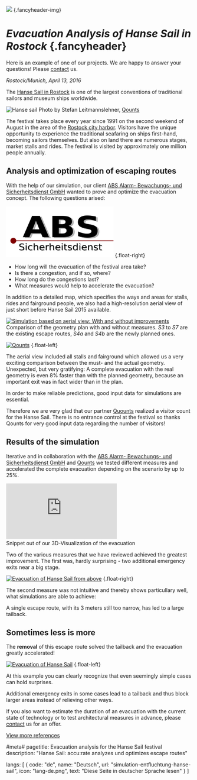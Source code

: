 ![](/img/accurate-bild-3.jpg) {.fancyheader-img}
# *Evacuation Analysis of Hanse Sail in Rostock* {.fancyheader}

Here is an example of one of our projects. We are happy to answer your questions! Please [contact](kontakt) us.

*Rostock/Munich, April 13, 2016*

The [Hanse Sail in Rostock](http://www.hansesail.com/) is one of the largest conventions of traditional sailors and museum ships worldwide. 

![Hanse sail](img/referenzen/hanse-sail-zaehlwert-dsc_0656.jpg)
Photo by Stefan Leitmannslehner, [Qounts](http://www.qounts.com/)

The festival takes place every year since 1991 on the second weekend of August in the area of the [Rostock city harbor](https://de.wikipedia.org/wiki/Rostocker_Stadthafen).
Visitors have the unique opportunity to experience the traditional seafaring on ships first-hand, becoming sailors themselves. But also on land there are numerous stages, market stalls and rides. The festival is visited by approximately one million people annually.


## Analysis and optimization of escaping routes

With the help of our simulation, our client [ABS Alarm- Bewachungs- und Sicherheitsdienst GmbH](http://www.abs-sicherheitsdienst.de/) wanted to prove and optimize the evacuation concept. The following questions arised:

[![ABS Sicherheitsdienst Logo](img/associates/abs-sicherheitsdienst-large.png)](http://www.abs-sicherheitsdienst.de/ "ABS Sicherheitsdienst GmbH") {.float-right}

* How long will the evacuation of the festival area take?
* Is there a congestion, and if so, where?
* How long do the congestions last?
* What measures would help to accelerate the evacuation?

In addition to a detailed map, which specifies the ways and areas for stalls, rides and fairground people, we also had a high-resolution aerial view of just short before Hanse Sail 2015 available.

[![Simulation based on aerial view: With and without improvements](/img/referenzen/hanse-istgeo-plangeo.png "Simulation based on aerial view: With and without  improvements")](/img/referenzen/hanse-istgeo-plangeo.png)
Comparison of the geometry plan with and without measures. *S3* to *S7* are the existing escape routes, *S4a* and *S4b* are the newly planned ones.

[![Qounts](img/associates/qounts.png)](http://www.qounts.com/ "Qounts") {.float-left}

The aerial view included all stalls and fairground which allowed us a very exciting comparison between the must- and the actual geometry.
Unexpected, but very gratifying: A complete evacuation with the real geometry is even 8% faster than with the planned geometry, because an important exit was in fact wider than in the plan. 

In order to make reliable predictions, good input data for simulations are essential.

Therefore we are very glad that our partner [Quounts](http://www.qounts.com/) realized a visitor count for the Hanse Sail. There is no entrance control at the festival so thanks Qounts for very good input data regarding the number of visitors!

## Results of the simulation

Iterative and in collaboration with the [ABS Alarm- Bewachungs- und Sicherheitsdienst GmbH](http://www.abs-sicherheitsdienst.de/) and [Qounts](http://www.qounts.com/) we tested different measures and accelerated the complete evacuation depending on the scenario by up to 25%.

<div class='embed-container'><iframe src='https://www.youtube.com/embed/W3RPBQW_CXc?rel=0' frameborder='0' allowfullscreen></iframe></div>
Snippet out of our 3D-Visualization of the evacuation

Two of the various measures that we have reviewed achieved the greatest improvement. The first was, hardly surprising - two additional emergency exits near a big stage.

[![Evacuation of Hanse Sail from above](/img/referenzen/hanse-schief-oben.jpg)](/img/referenzen/hanse-schief-oben.jpg) {.float-right}

The second measure was not intuitive and thereby shows particullary well, what simulations are able to achieve:

A single escape route, with its 3 meters still too narrow, has led to a large tailback.

## Sometimes less is more

The **removal** of this escape route solved the tailback and the evacuation greatly accelerated!

[![Evacuation of Hanse Sail](/img/referenzen/hanse-30grad.jpg)](/img/referenzen/hanse-30grad.jpg) {.float-left}

At this example you can clearly recognize that even seemingly simple cases can hold surprises.

Additional emergency exits in some cases lead to a tailback and thus block larger areas instead of relieving other ways.

If you also want to estimate the duration of an evacuation with the current state of technology or to test architectural measures in advance, please [contact](/en:contact) us for an offer.


[View more references](/en:references)

#meta#
pagetitle: Evacuation analysis for the Hanse Sail festival
description: "Hanse Sail: accu:rate analyzes und optimizes escape routes"

langs: [
    { code: "de", name: "Deutsch", url: "simulation-entfluchtung-hanse-sail", icon: "lang-de.png", text: "Diese Seite in deutscher Sprache lesen" }
]
